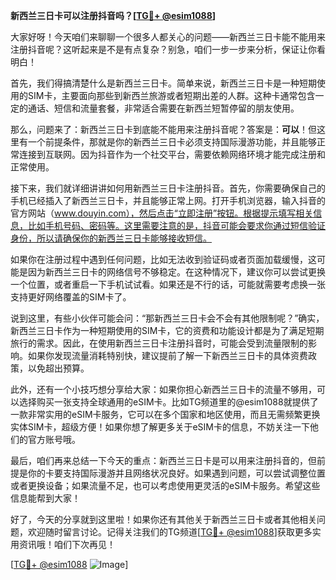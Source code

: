 **新西兰三日卡可以注册抖音吗？[[TG💪+ @esim1088](https://t.me/s/esim1088)]**

大家好呀！今天咱们来聊聊一个很多人都关心的问题——新西兰三日卡能不能用来注册抖音呢？这听起来是不是有点复杂？别急，咱们一步一步来分析，保证让你看明白！

首先，我们得搞清楚什么是新西兰三日卡。简单来说，新西兰三日卡是一种短期使用的SIM卡，主要面向那些到新西兰旅游或者短期出差的人群。这种卡通常包含一定的通话、短信和流量套餐，非常适合需要在新西兰短暂停留的朋友使用。

那么，问题来了：新西兰三日卡到底能不能用来注册抖音呢？答案是：**可以**！但这里有一个前提条件，那就是你的新西兰三日卡必须支持国际漫游功能，并且能够正常连接到互联网。因为抖音作为一个社交平台，需要依赖网络环境才能完成注册和正常使用。

接下来，我们就详细讲讲如何用新西兰三日卡注册抖音。首先，你需要确保自己的手机已经插入了新西兰三日卡，并且能够正常上网。打开手机浏览器，输入抖音的官方网站（www.douyin.com），然后点击“立即注册”按钮。根据提示填写相关信息，比如手机号码、密码等。这里需要注意的是，抖音可能会要求你通过短信验证身份，所以请确保你的新西兰三日卡能够接收短信。

如果你在注册过程中遇到任何问题，比如无法收到验证码或者页面加载缓慢，这可能是因为新西兰三日卡的网络信号不够稳定。在这种情况下，建议你可以尝试更换一个位置，或者重启一下手机试试看。如果还是不行的话，可能就需要考虑换一张支持更好网络覆盖的SIM卡了。

说到这里，有些小伙伴可能会问：“那新西兰三日卡会不会有其他限制呢？”确实，新西兰三日卡作为一种短期使用的SIM卡，它的资费和功能设计都是为了满足短期旅行的需求。因此，在使用新西兰三日卡注册抖音时，可能会受到流量限制的影响。如果你发现流量消耗特别快，建议提前了解一下新西兰三日卡的具体资费政策，以免超出预算。

此外，还有一个小技巧想分享给大家：如果你担心新西兰三日卡的流量不够用，可以选择购买一张支持全球通用的eSIM卡。比如TG频道里的@esim1088就提供了一款非常实用的eSIM卡服务，它可以在多个国家和地区使用，而且无需频繁更换实体SIM卡，超级方便！如果你想了解更多关于eSIM卡的信息，不妨关注一下他们的官方账号哦。

最后，咱们再来总结一下今天的重点：新西兰三日卡是可以用来注册抖音的，但前提是你的卡要支持国际漫游并且网络状况良好。如果遇到问题，可以尝试调整位置或者更换设备；如果流量不足，也可以考虑使用更灵活的eSIM卡服务。希望这些信息能帮到大家！

好了，今天的分享就到这里啦！如果你还有其他关于新西兰三日卡或者其他相关问题，欢迎随时留言讨论。记得关注我们的TG频道[[TG💪+ @esim1088](https://t.me/s/esim1088)]获取更多实用资讯哦！咱们下次再见！

[[TG💪+ @esim1088](https://t.me/s/esim1088) ![Image](https://i.postimg.cc/4NQfJmqS/Snipaste-2025-05-13-00-14-12.png)]